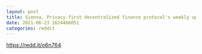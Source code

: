 ```yaml
--- 
layout: post 
title: Sienna, Privacy-first decentralized finance protocol's weekly update 
date: 2021-06-23 1624486051 
categories: reddit 
--- 
```

https://redd.it/o6n764